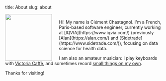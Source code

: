 title: About
slug: about

<img src="/images/clement.png" align="left" width="150" style="padding-right:20px;"/>

<br/>
Hi! My name is Clément Chastagnol.
I'm a French, Paris-based software engineer, currently working at [IQVIA](https://www.iqvia.com/) (previously [Alan](https://alan.com/) and [Sidetrade](https://www.sidetrade.com/)), focusing on data science for health data.

I am also an amateur musician: I play keyboards with [Victoria Caffè](http://www.victoriacaffe.fr/), and sometimes record [small things on my own](https://soundcloud.com/herr-doktor-funk/tracks).

Thanks for visiting!
